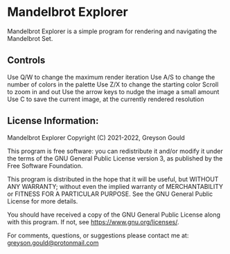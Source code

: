 # Mandelbrot Explorer

Mandelbrot Explorer is a simple program for rendering and navigating the Mandelbrot Set.

## Controls

Use Q/W to change the maximum render iteration
Use A/S to change the number of colors in the palette
Use Z/X to change the starting color
Scroll to zoom in and out
Use the arrow keys to nudge the image a small amount
Use C to save the current image, at the currently rendered resolution

## License Information:
    
Mandelbrot Explorer
Copyright (C) 2021-2022, Greyson Gould

This program is free software: you can redistribute it and/or modify it under the terms of the GNU General Public License version 3, as published by the Free Software Foundation.

This program is distributed in the hope that it will be useful, but WITHOUT ANY WARRANTY; without even the implied warranty of MERCHANTABILITY or FITNESS FOR A PARTICULAR PURPOSE.  See the GNU General Public License for more details.

You should have received a copy of the GNU General Public License along with this program.  If not, see <https://www.gnu.org/licenses/>.

For comments, questions, or suggestions please contact me at: greyson.gould@protonmail.com